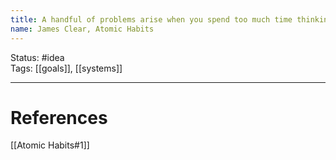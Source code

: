 ```yaml
---
title: A handful of problems arise when you spend too much time thinking about your goals and not enough time designing your systems
name: James Clear, Atomic Habits
---
```


Status: #idea  
Tags: [[goals]], [[systems]]

---
# References
[[Atomic Habits#1]]